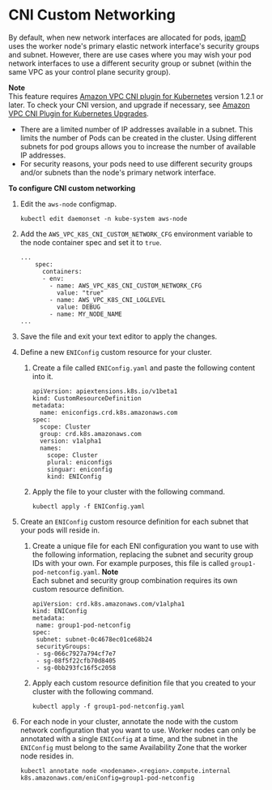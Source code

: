 # CNI Custom Networking<a name="cni-custom-network"></a>

By default, when new network interfaces are allocated for pods, [ipamD](https://github.com/aws/amazon-vpc-cni-k8s/blob/master/docs/cni-proposal.md) uses the worker node's primary elastic network interface's security groups and subnet\. However, there are use cases where you may wish your pod network interfaces to use a different security group or subnet \(within the same VPC as your control plane security group\)\.

**Note**  
This feature requires [Amazon VPC CNI plugin for Kubernetes](https://github.com/aws/amazon-vpc-cni-k8s) version 1\.2\.1 or later\. To check your CNI version, and upgrade if necessary, see [Amazon VPC CNI Plugin for Kubernetes Upgrades](cni-upgrades.md)\.
+ There are a limited number of IP addresses available in a subnet\. This limits the number of Pods can be created in the cluster\. Using different subnets for pod groups allows you to increase the number of available IP addresses\.
+ For security reasons, your pods need to use different security groups and/or subnets than the node's primary network interface\.

**To configure CNI custom networking**

1. Edit the `aws-node` configmap\.

   ```
   kubectl edit daemonset -n kube-system aws-node
   ```

1. Add the `AWS_VPC_K8S_CNI_CUSTOM_NETWORK_CFG` environment variable to the node container spec and set it to `true`\.

   ```
   ...
       spec:
         containers:
         - env:
           - name: AWS_VPC_K8S_CNI_CUSTOM_NETWORK_CFG
             value: "true"
           - name: AWS_VPC_K8S_CNI_LOGLEVEL
             value: DEBUG
           - name: MY_NODE_NAME
   ...
   ```

1. Save the file and exit your text editor to apply the changes\.

1. Define a new `ENIConfig` custom resource for your cluster\.

   1. Create a file called `ENIConfig.yaml` and paste the following content into it\.

      ```
      apiVersion: apiextensions.k8s.io/v1beta1
      kind: CustomResourceDefinition
      metadata:
        name: eniconfigs.crd.k8s.amazonaws.com
      spec:
        scope: Cluster
        group: crd.k8s.amazonaws.com
        version: v1alpha1
        names:
          scope: Cluster
          plural: eniconfigs
          singuar: eniconfig
          kind: ENIConfig
      ```

   1. Apply the file to your cluster with the following command\.

      ```
      kubectl apply -f ENIConfig.yaml
      ```

1. Create an `ENIConfig` custom resource definition for each subnet that your pods will reside in\.

   1. Create a unique file for each ENI configuration you want to use with the following information, replacing the subnet and security group IDs with your own\. For example purposes, this file is called `group1-pod-netconfig.yaml`\.
**Note**  
Each subnet and security group combination requires its own custom resource definition\.

      ```
      apiVersion: crd.k8s.amazonaws.com/v1alpha1
      kind: ENIConfig
      metadata:
       name: group1-pod-netconfig
      spec:
       subnet: subnet-0c4678ec01ce68b24
       securityGroups:
       - sg-066c7927a794cf7e7
       - sg-08f5f22cfb70d8405
       - sg-0bb293fc16f5c2058
      ```

   1. Apply each custom resource definition file that you created to your cluster with the following command\.

      ```
      kubectl apply -f group1-pod-netconfig.yaml
      ```

1. For each node in your cluster, annotate the node with the custom network configuration that you want to use\. Worker nodes can only be annotated with a single `ENIConfig` at a time, and the subnet in the `ENIConfig` must belong to the same Availability Zone that the worker node resides in\.

   ```
   kubectl annotate node <nodename>.<region>.compute.internal k8s.amazonaws.com/eniConfig=group1-pod-netconfig
   ```